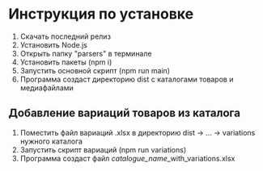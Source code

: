 # Инструкция по установке

1. Скачать последний релиз
2. Установить Node.js
3. Открыть папку "parsers" в терминале
4. Установить пакеты (npm i)
5. Запустить основной скрипт (npm run main)
6. Программа создаст директорию dist с каталогами товаров и медиафайлами

## Добавление вариаций товаров из каталога

1. Поместить файл вариаций .xlsx в директорию dist -> ... ->  variations нужного каталога
2. Запустить скрипт вариаций (npm run variations)
3. Программа создаст файл *catalogue_name*_with_variations.xlsx
